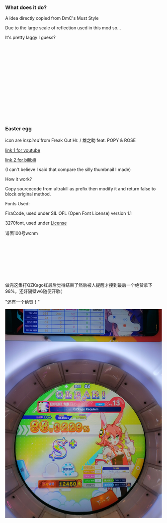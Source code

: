 ### What does it do?
A idea directly copied from DmC's Must Style

Due to the large scale of reflection used in this mod so...

It's pretty laggy I guess?

<br><br><br><br><br><br><br><br><br><br><br><br><br><br>

### Easter egg
icon are *inspired* from Freak Out Hr. / 雄之助 feat. POPY & ROSE

[link 1 for youtube](https://youtu.be/F0NVJIEak4I?si=1pVUjAcSGeetysPa)

[link 2 for bilibili](https://www.bilibili.com/video/BV1hk4y1x7hb)

(I can't believe I said that compare the silly thumbnail I made)

How it work?

Copy sourcecode from ultrakill as prefix then modify it and return false to block original method.

Fonts Used:

FiraCode, used under SIL OFL (Open Font License) version 1.1

3270font, used under [License](https://github.com/rbanffy/3270font/blob/main/LICENSE.txt)

谱面100号wcnm

<br><br><br><br><br><br><br>

做完这集打QZKago红最后觉得结束了然后被人提醒才接到最后一个绝赞拿下98%，还好隔壁w6随便开歌(

"还有一个绝赞！"

![Image](https://github.com/greycsont/Only/raw/main/docs/QZKago.jpg)